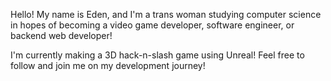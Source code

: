 Hello! My name is Eden, and I'm a trans woman studying computer science in hopes of becoming a video game developer, software engineer, or backend web developer!

I'm currently making a 3D hack-n-slash game using Unreal! Feel free to follow and join me on my development journey!

<script src='https://storage.ko-fi.com/cdn/scripts/overlay-widget.js'></script>
<script>
  kofiWidgetOverlay.draw('ecodin', {
    'type': 'floating-chat',
    'floating-chat.donateButton.text': 'Support me',
    'floating-chat.donateButton.background-color': '#00b9fe',
    'floating-chat.donateButton.text-color': '#fff'
  });
</script>
